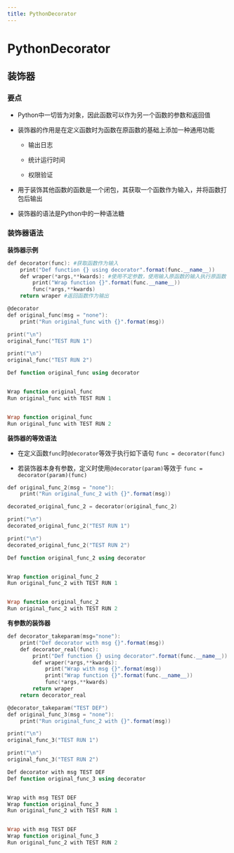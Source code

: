```yaml
---
title: PythonDecorator
---
```


# PythonDecorator

## 装饰器

### 要点

- Python中一切皆为对象，因此函数可以作为另一个函数的参数和返回值

- 装饰器的作用是在定义函数时为函数在原函数的基础上添加一种通用功能
    - 输出日志

    - 统计运行时间

    - 权限验证


- 用于装饰其他函数的函数是一个闭包，其获取一个函数作为输入，并将函数打包后输出

- 装饰器的语法是Python中的一种语法糖

### 装饰器语法

**装饰器示例**

```powershell
def decorator(func): #获取函数作为输入
    print("Def function {} using decorator".format(func.__name__))
    def wraper(*args,**kwards): #使用不定参数，使用输入原函数的输入执行原函数
        print("Wrap function {}".format(func.__name__))
        func(*args,**kwards)
    return wraper #返回函数作为输出

@decorator
def original_func(msg = "none"):
    print("Run original_func with {}".format(msg))

print("\n")
original_func("TEST RUN 1")

print("\n")
original_func("TEST RUN 2")
```

```powershell
Def function original_func using decorator


Wrap function original_func
Run original_func with TEST RUN 1


Wrap function original_func
Run original_func with TEST RUN 2
```

**装饰器的等效语法**

- 在定义函数`func`时`@decorator`等效于执行如下语句
    `func = decorator(func)`


- 若装饰器本身有参数，定义时使用`@decorator(param)`等效于
    `func = decorator(param)(func)`


```powershell
def original_func_2(msg = "none"):
    print("Run original_func_2 with {}".format(msg))

decorated_original_func_2 = decorator(original_func_2)

print("\n")
decorated_original_func_2("TEST RUN 1")

print("\n")
decorated_original_func_2("TEST RUN 2")
```

```powershell
Def function original_func_2 using decorator


Wrap function original_func_2
Run original_func_2 with TEST RUN 1


Wrap function original_func_2
Run original_func_2 with TEST RUN 2
```

**有参数的装饰器**

```powershell
def decorator_takeparam(msg="none"):
    print("Def decorator with msg {}".format(msg))
    def decorator_real(func):
        print("Def function {} using decorator".format(func.__name__))
        def wraper(*args,**kwards):
            print("Wrap with msg {}".format(msg))
            print("Wrap function {}".format(func.__name__))
            func(*args,**kwards)
        return wraper
    return decorator_real

@decorator_takeparam("TEST DEF")
def original_func_3(msg = "none"):
    print("Run original_func_2 with {}".format(msg))

print("\n")
original_func_3("TEST RUN 1")

print("\n")
original_func_3("TEST RUN 2")
```

```powershell
Def decorator with msg TEST DEF
Def function original_func_3 using decorator


Wrap with msg TEST DEF
Wrap function original_func_3
Run original_func_2 with TEST RUN 1


Wrap with msg TEST DEF
Wrap function original_func_3
Run original_func_2 with TEST RUN 2
```

